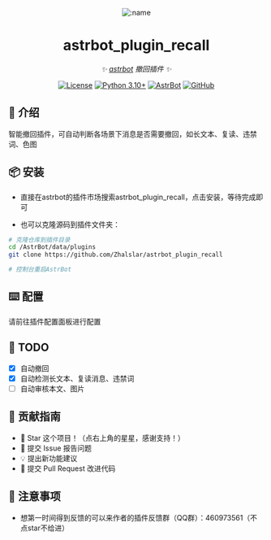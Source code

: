 
<div align="center">

![:name](https://count.getloli.com/@astrbot_plugin_recall?name=astrbot_plugin_recall&theme=minecraft&padding=6&offset=0&align=top&scale=1&pixelated=1&darkmode=auto)

# astrbot_plugin_recall

_✨ [astrbot](https://github.com/AstrBotDevs/AstrBot) 撤回插件 ✨_  

[![License](https://img.shields.io/badge/License-MIT-green.svg)](https://opensource.org/licenses/MIT)
[![Python 3.10+](https://img.shields.io/badge/Python-3.10%2B-blue.svg)](https://www.python.org/)
[![AstrBot](https://img.shields.io/badge/AstrBot-3.4%2B-orange.svg)](https://github.com/Soulter/AstrBot)
[![GitHub](https://img.shields.io/badge/作者-Zhalslar-blue)](https://github.com/Zhalslar)

</div>

## 🤝 介绍

智能撤回插件，可自动判断各场景下消息是否需要撤回，如长文本、复读、违禁词、色图

## 📦 安装

- 直接在astrbot的插件市场搜索astrbot_plugin_recall，点击安装，等待完成即可

- 也可以克隆源码到插件文件夹：

```bash
# 克隆仓库到插件目录
cd /AstrBot/data/plugins
git clone https://github.com/Zhalslar/astrbot_plugin_recall

# 控制台重启AstrBot
```

## ⌨️ 配置

请前往插件配置面板进行配置

## 🤝 TODO

- [x] 自动撤回
- [x] 自动检测长文本、复读消息、违禁词
- [ ] 自动审核本文、图片

## 👥 贡献指南

- 🌟 Star 这个项目！（点右上角的星星，感谢支持！）
- 🐛 提交 Issue 报告问题
- 💡 提出新功能建议
- 🔧 提交 Pull Request 改进代码

## 📌 注意事项

- 想第一时间得到反馈的可以来作者的插件反馈群（QQ群）：460973561（不点star不给进）
